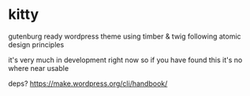 # kitty
gutenburg ready wordpress theme using timber & twig following atomic design principles

it's very much in development right now so if you have found this it's no where near usable

deps?
https://make.wordpress.org/cli/handbook/
